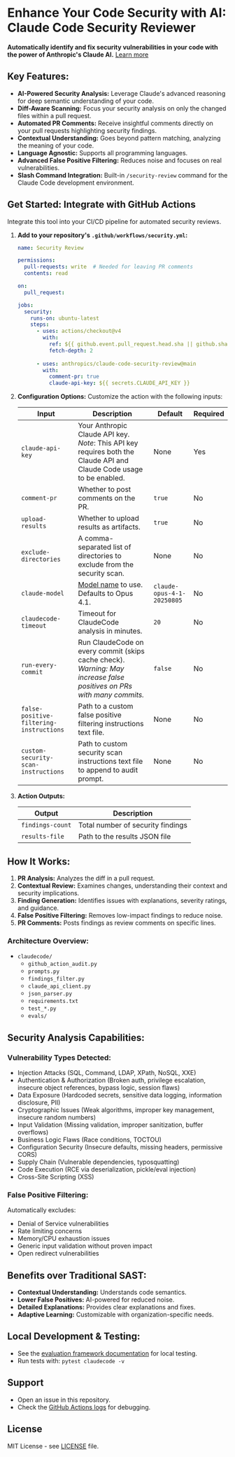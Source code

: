# Enhance Your Code Security with AI: Claude Code Security Reviewer

**Automatically identify and fix security vulnerabilities in your code with the power of Anthropic's Claude AI.** [Learn more](https://github.com/anthropics/claude-code-security-review)

## Key Features:

*   **AI-Powered Security Analysis:** Leverage Claude's advanced reasoning for deep semantic understanding of your code.
*   **Diff-Aware Scanning:** Focus your security analysis on only the changed files within a pull request.
*   **Automated PR Comments:** Receive insightful comments directly on your pull requests highlighting security findings.
*   **Contextual Understanding:** Goes beyond pattern matching, analyzing the meaning of your code.
*   **Language Agnostic:** Supports all programming languages.
*   **Advanced False Positive Filtering:** Reduces noise and focuses on real vulnerabilities.
*   **Slash Command Integration:** Built-in `/security-review` command for the Claude Code development environment.

## Get Started: Integrate with GitHub Actions

Integrate this tool into your CI/CD pipeline for automated security reviews.

1.  **Add to your repository's `.github/workflows/security.yml`:**

    ```yaml
    name: Security Review

    permissions:
      pull-requests: write  # Needed for leaving PR comments
      contents: read

    on:
      pull_request:

    jobs:
      security:
        runs-on: ubuntu-latest
        steps:
          - uses: actions/checkout@v4
            with:
              ref: ${{ github.event.pull_request.head.sha || github.sha }}
              fetch-depth: 2
          
          - uses: anthropics/claude-code-security-review@main
            with:
              comment-pr: true
              claude-api-key: ${{ secrets.CLAUDE_API_KEY }}
    ```

2.  **Configuration Options:** Customize the action with the following inputs:

    | Input                      | Description                                                                                                                                    | Default                     | Required |
    | -------------------------- | ---------------------------------------------------------------------------------------------------------------------------------------------- | --------------------------- | -------- |
    | `claude-api-key`           | Your Anthropic Claude API key.  *Note*: This API key requires both the Claude API and Claude Code usage to be enabled.                              | None                        | Yes      |
    | `comment-pr`               | Whether to post comments on the PR.                                                                                                             | `true`                      | No       |
    | `upload-results`           | Whether to upload results as artifacts.                                                                                                         | `true`                      | No       |
    | `exclude-directories`      | A comma-separated list of directories to exclude from the security scan.                                                                    | None                        | No       |
    | `claude-model`             | [Model name](https://docs.anthropic.com/en/docs/about-claude/models/overview#model-names) to use. Defaults to Opus 4.1.                         | `claude-opus-4-1-20250805` | No       |
    | `claudecode-timeout`       | Timeout for ClaudeCode analysis in minutes.                                                                                                    | `20`                        | No       |
    | `run-every-commit`         | Run ClaudeCode on every commit (skips cache check). *Warning: May increase false positives on PRs with many commits.*                           | `false`                     | No       |
    | `false-positive-filtering-instructions` | Path to a custom false positive filtering instructions text file.                                                              | None                        | No       |
    | `custom-security-scan-instructions` | Path to custom security scan instructions text file to append to audit prompt.                                                            | None                        | No       |

3.  **Action Outputs:**

    | Output           | Description                       |
    | ---------------- | --------------------------------- |
    | `findings-count` | Total number of security findings |
    | `results-file`   | Path to the results JSON file      |

## How It Works:

1.  **PR Analysis:** Analyzes the diff in a pull request.
2.  **Contextual Review:**  Examines changes, understanding their context and security implications.
3.  **Finding Generation:** Identifies issues with explanations, severity ratings, and guidance.
4.  **False Positive Filtering:** Removes low-impact findings to reduce noise.
5.  **PR Comments:**  Posts findings as review comments on specific lines.

### Architecture Overview:

*   `claudecode/`
    *   `github_action_audit.py`
    *   `prompts.py`
    *   `findings_filter.py`
    *   `claude_api_client.py`
    *   `json_parser.py`
    *   `requirements.txt`
    *   `test_*.py`
    *   `evals/`

## Security Analysis Capabilities:

### Vulnerability Types Detected:

*   Injection Attacks (SQL, Command, LDAP, XPath, NoSQL, XXE)
*   Authentication & Authorization (Broken auth, privilege escalation, insecure object references, bypass logic, session flaws)
*   Data Exposure (Hardcoded secrets, sensitive data logging, information disclosure, PII)
*   Cryptographic Issues (Weak algorithms, improper key management, insecure random numbers)
*   Input Validation (Missing validation, improper sanitization, buffer overflows)
*   Business Logic Flaws (Race conditions, TOCTOU)
*   Configuration Security (Insecure defaults, missing headers, permissive CORS)
*   Supply Chain (Vulnerable dependencies, typosquatting)
*   Code Execution (RCE via deserialization, pickle/eval injection)
*   Cross-Site Scripting (XSS)

### False Positive Filtering:

Automatically excludes:

*   Denial of Service vulnerabilities
*   Rate limiting concerns
*   Memory/CPU exhaustion issues
*   Generic input validation without proven impact
*   Open redirect vulnerabilities

## Benefits over Traditional SAST:

*   **Contextual Understanding:** Understands code semantics.
*   **Lower False Positives:**  AI-powered for reduced noise.
*   **Detailed Explanations:** Provides clear explanations and fixes.
*   **Adaptive Learning:** Customizable with organization-specific needs.

## Local Development & Testing:

*   See the [evaluation framework documentation](claudecode/evals/README.md) for local testing.
*   Run tests with: `pytest claudecode -v`

## Support

*   Open an issue in this repository.
*   Check the [GitHub Actions logs](https://docs.github.com/en/actions/monitoring-and-troubleshooting-workflows/viewing-workflow-run-history) for debugging.

## License

MIT License - see [LICENSE](LICENSE) file.